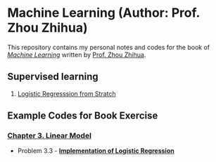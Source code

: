 # Machine Learning (Author: Prof. Zhou Zhihua)

This repository contains my personal notes and codes for the book of [_Machine Learning_](http://cs.nju.edu.cn/zhouzh/zhouzh.files/publication/MLbook2016.htm "Book information") written by [Prof. Zhou Zhihua](http://cs.nju.edu.cn/zhouzh/ "Author Personal Website"). 

## Supervised learning

1. [Logistic Regresssion from Stratch](https://github.com/Hatchin/Machine-Learning-Zhou_Zhihua/blob/master/Chap3/Problem3.3/code/3.3.ipynb)  

## Example Codes for Book Exercise
### [Chapter 3. Linear Model](https://github.com/Hatchin/Machine-Learning-Zhou_Zhihua/blob/master/Chap3)
- Problem 3.3 - [**Implementation of Logistic Regression**](https://github.com/Hatchin/Machine-Learning-Zhou_Zhihua/blob/master/Chap3/Problem3.3/code/3.3.ipynb)
